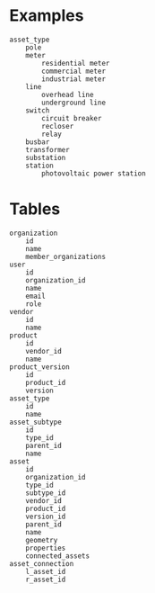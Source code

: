 # Examples

    asset_type
        pole
        meter
            residential meter
            commercial meter
            industrial meter
        line
            overhead line
            underground line
        switch
            circuit breaker
            recloser
            relay
        busbar
        transformer
        substation
        station
            photovoltaic power station

# Tables

    organization
        id
        name
        member_organizations
    user
        id
        organization_id
        name
        email
        role
    vendor
        id
        name
    product
        id
        vendor_id
        name
    product_version
        id
        product_id
        version
    asset_type
        id
        name
    asset_subtype
        id
        type_id
        parent_id
        name
    asset
        id
        organization_id
        type_id
        subtype_id
        vendor_id
        product_id
        version_id
        parent_id
        name
        geometry
        properties
        connected_assets
    asset_connection
        l_asset_id
        r_asset_id
